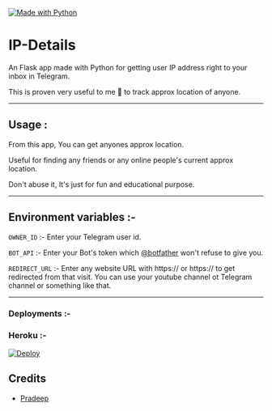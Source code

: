 
[![Made with Python](https://img.shields.io/badge/python-3.9.4-green?style=for-the-badge&logo=python&logoColor=yellow&color=green)](https://www.python.org)



# IP-Details

An Flask app made with Python for getting user IP address right to your inbox in Telegram.

This is proven very useful to me 🙂 to track approx location of anyone.


---
## Usage :
From this app, You can get anyones approx location.

Useful for finding any friends or any online people's current approx location.

Don't abuse it, It's just for fun and educational purpose.



---
## Environment variables :- 

`OWNER_ID` :- Enter your Telegram user id.

`BOT_API` :- Enter your Bot's token which [@botfather](https://t.me/botfather) won't refuse to give you.

`REDIRECT_URL` :- Enter any website URL with https:// or https:// to get redirected from that visit. You can use your youtube channel ot Telegram channel or something like that.

---
### Deployments :-	

### Heroku :-
[![Deploy](https://www.herokucdn.com/deploy/button.svg)](https://dashboard.heroku.com/new?template=https://github.com/pradeep15a/IP-Tracker)


## Credits 

- [Pradeep](https://telegram.dog/Stark_Offl) 
